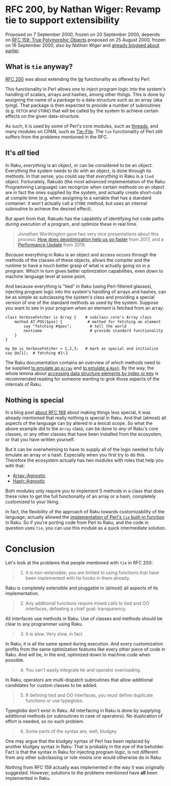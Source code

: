 # RFC 200, by Nathan Wiger: Revamp tie to support extensibility

Proposed on 7 September 2000, frozen on 20 September 2000, depends on
[RFC 159: True Polymorphic Objects](https://raku.org/archive/rfc/159.html)
proposed on 25 August 2000, frozen on 16 September 2000, also by *Nathan Wiger*
and [already blogged about earlier](https://raku-advent.blog/2020/08/17/rfc-159-by-nathan-wiger-true-polymorphic-objects/).

## What is `tie` anyway?

[RFC 200](https://raku.org/archive/rfc/200.html) was about extending the
[tie](https://perldoc.perl.org/5.32.0//functions/tie.html) functionality
as offered by Perl.

This functionality in Perl allows one to *inject* program logic into the
system's handling of scalars, arrays and hashes, among other things.  This
is done by assigning the name of a package to a data-structure such as an
array (aka *tying*).  That package is then expected to provide a number of
subroutines (e.g. `FETCH` and `STORE`) that will be called by the system
to achieve certain effects on the given data-structure.

As such, it is used by some of Perl's core modules, such as
[threads](https://perldoc.perl.org/5.32.0/threads.html), and many
modules on CPAN, such as [Tie::File](https://metacpan.org/pod/Tie::File).
The `tie` functionality of Perl still suffers from the problems mentioned
in the RFC.

## It's *all* tied

In Raku, *everything* is an object, or can be considered to be an object.
Everything the system needs to do with an object, is done through its
methods.  In that sense, you could say that *everything* in Raku is a
`tied` object.  Fortunately, Rakudo (the most advanced implementation of
the Raku Programming Language) can recognize when certain methods on an
object are in fact the ones supplied by the system, and actually
create short-cuts at compile time (e.g. when assigning to a variable
that has a standard container: it won't actually call a `STORE` method,
but uses an internal subroutine to achieve the desired effect).

But apart from that, Rakudo has the capability of identifying hot code
paths *during execution* of a program, and optimize these in real time.
> *Jonathan Worthington* gave two very nice presentations about this
process: [How does deoptimization help us go faster](http://jnthn.net/papers/2017-spw-deopt.pdf)
from 2017, and a [Performance Update](http://jnthn.net/papers/2019-perlcon-performance.pdf)
from 2019.

*Because* everything in Raku is an object and access occurs through
the methods of the classes of these objects, allows the compiler and
the runtime to have a much better grasp of what is actually going on
in a program.  Which in turn gives better optimization capabilities,
even down to machine language level at some point.

And because everything is "tied" in Raku (using Perl-filtered glasses),
injecting program logic into the system's handling of arrays and hashes,
can be as simple as subclassing the system's class and providing a
special version of one of the standard methods as used by the system.
Suppose you want to see in your program when an element is fetched
from an array:

    class VerboseFetcher is Array {    # subclass core's Array class
        method AT-POS($pos) {           # method for fetching an element
            say "fetching #$pos";        # tell the world
            nextsame                     # provide standard functionality
        }
    }
    
    my @a is VerboseFetcher = 1,2,3;   # mark as special and initialize
    say @a[1];  # fetching #1␤2

The Raku documentation contains an overview of which methods need to be
supplied [to emulate an `Array`](https://docs.raku.org/language/subscripts#Methods_to_implement_for_positional_subscripting)
and [to emulate a `Hash`](https://docs.raku.org/language/subscripts#Methods_to_implement_for_associative_subscripting).
By the way, the whole lemma about
[accessing data structure elements by index or key](https://docs.raku.org/language/subscripts)
is recommended reading for someone wanting to grok those aspects of the
internals of Raku.

## Nothing is special

In a blog post [about RFC 168](https://raku-advent.blog/2020/08/07/rfc-168-by-johan-vromans-built-in-functions-should-be-functions/)
about making things less special, it was already mentioned that really
nothing is special in Raku.  And that (almost) all aspects of the language
can by altered in a lexical scope.  So what the above example did to the
`Array` class, can be done to *any* of Raku's core classes, or any other
classes that have been installed from the ecosystem, or that you have
written yourself.

But it can be overwhelming to have to supply all of the logic needed to
fully emulate an array or a hash.  Especially when you first try to do
this.  Therefore the ecosystem actually has two modules with roles
that help you with that:

- [Array::Agnostic](https://modules.raku.org/dist/Array::Agnostic)
- [Hash::Agnostic](https://modules.raku.org/dist/Hash::Agnostic)

Both modules only require you to implement 5 methods in a class that
does these roles to get the full functionality of an array or a
hash, completely customized to your liking.

In fact, the flexibility of the approach of Raku towards customizability
of the language, actually allowed the
[implementation of Perl's `tie` built-in function](https://modules.raku.org/dist/P5tie)
in Raku.  So if you're porting code from Perl to Raku, and the code in
question uses `tie`, you can use this module as a quick intermediate
solution.

# Conclusion

Let's look at the problems that people mentioned with `tie` in RFC 200:

> 1. It is non-extensible; you are limited to using functions that have been implemented with tie hooks in them already.

Raku is completely extensible and pluggable in (almost) all aspects of
its implementation.

> 2. Any additional functions require mixed calls to tied and OO interfaces, defeating a chief goal: transparency.

All interfaces use methods in Raku.  Use of classes and methods should
be clear to any programmer using Raku.

> 3. It is slow. Very slow, in fact.

In Raku, it is all the same speed during execution.  And every
customization profits from the same optimization features like every
other piece of code in Raku.  And will be, in the end, optimized down
to machine code when possible.

> 4. You can't easily integrate tie and operator overloading.

In Raku, operators are multi-dispatch subroutines that allow additional
candidates for custom classes to be added.

> 5. If defining tied and OO interfaces, you must define duplicate functions or use typeglobs.

Typeglobs don't exist in Raku.  All interfacing in Raku is done by
supplying additional methods (or subroutines in case of operators).
No duplication of effort is needed, so no such problem.

> 6. Some parts of the syntax are, well, kludgey

One may argue that the kludgey syntax of Perl has been replaced by
another kludgey syntax in Raku.  That is probably in the eye of the
beholder.  Fact is that the syntax in Raku for injecting program
logic, is not different from any other subclassing or role mixins
one would otherwise do in Raku.

Nothing from RFC 159 actually was implemented in the way it was
originally suggested.  However, solutions to the problems mentioned
have **all** been implemented in Raku.
